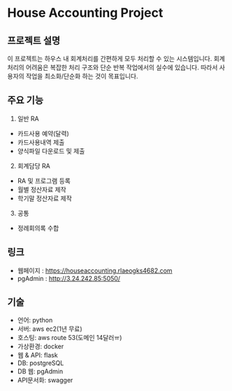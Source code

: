 # House Accounting Project

## 프로젝트 설명
이 프로젝트는 하우스 내 회계처리를 간편하게 모두 처리할 수 있는 시스템입니다.
회계처리의 어려움은 복잡한 처리 구조와 단순 반복 작업에서의 실수에 있습니다. 따라서 사용자의 작업을 최소화/단순화 하는 것이 목표입니다.

## 주요 기능
1. 일반 RA
  - 카드사용 예약(달력)
  - 카드사용내역 제출
  - 양식파일 다운로드 및 제출
2. 회계담당 RA
  - RA 및 프로그램 등록
  - 월별 정산자료 제작
  - 학기말 정산자료 제작
3. 공통
  - 정례회의록 수합

## 링크
- 웹페이지 : https://houseaccounting.rlaeogks4682.com
- pgAdmin : http://3.24.242.85:5050/

## 기술
 - 언어: python
 - 서버: aws ec2(1년 무료)
 - 호스팅: aws route 53(도메인 14달러ㅠ)
 - 가상환경: docker
 - 웹 & API: flask
 - DB: postgreSQL
 - DB 웹: pgAdmin
 - API문서화: swagger